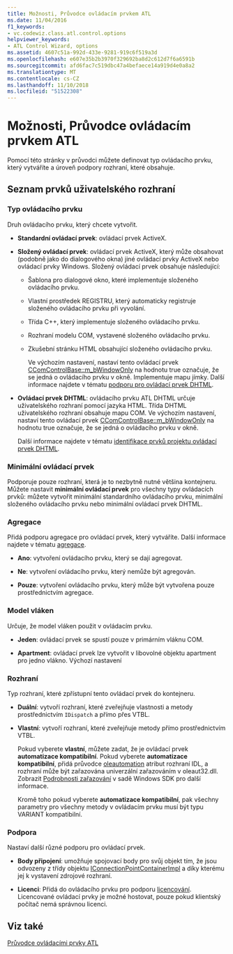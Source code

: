```yaml
---
title: Možnosti, Průvodce ovládacím prvkem ATL
ms.date: 11/04/2016
f1_keywords:
- vc.codewiz.class.atl.control.options
helpviewer_keywords:
- ATL Control Wizard, options
ms.assetid: 4607c51a-992d-433e-9281-919c6f519a3d
ms.openlocfilehash: e607e35b2b3970f329692ba8d2c612d7f6a6591b
ms.sourcegitcommit: afd6fac7c519dbc47a4befaece14a919d4e0a8a2
ms.translationtype: MT
ms.contentlocale: cs-CZ
ms.lasthandoff: 11/10/2018
ms.locfileid: "51522308"
---
```

# <a name="options-atl-control-wizard"></a>Možnosti, Průvodce ovládacím prvkem ATL

Pomocí této stránky v průvodci můžete definovat typ ovládacího prvku, který vytváříte a úroveň podpory rozhraní, které obsahuje.

## <a name="uielement-list"></a>Seznam prvků uživatelského rozhraní

### <a name="control-type"></a>Typ ovládacího prvku

Druh ovládacího prvku, který chcete vytvořit.

- **Standardní ovládací prvek**: ovládací prvek ActiveX.

- **Složený ovládací prvek**: ovládací prvek ActiveX, který může obsahovat (podobně jako do dialogového okna) jiné ovládací prvky ActiveX nebo ovládací prvky Windows. Složený ovládací prvek obsahuje následující:

  - Šablona pro dialogové okno, které implementuje složeného ovládacího prvku.

  - Vlastní prostředek REGISTRU, který automaticky registruje složeného ovládacího prvku při vyvolání.

  - Třída C++, který implementuje složeného ovládacího prvku.

  - Rozhraní modelu COM, vystavené složeného ovládacího prvku.

  - Zkušební stránku HTML obsahující složeného ovládacího prvku.

    Ve výchozím nastavení, nastaví tento ovládací prvek [CComControlBase::m_bWindowOnly](../../atl/reference/ccomcontrolbase-class.md#m_bwindowonly) na hodnotu true označuje, že se jedná o ovládacího prvku v okně. Implementuje mapu jímky. Další informace najdete v tématu [podporu pro ovládací prvek DHTML](../../atl/atl-support-for-dhtml-controls.md).

- **Ovládací prvek DHTML**: ovládacího prvku ATL DHTML určuje uživatelského rozhraní pomocí jazyka HTML. Třída DHTML uživatelského rozhraní obsahuje mapu COM. Ve výchozím nastavení, nastaví tento ovládací prvek [CComControlBase::m_bWindowOnly](../../atl/reference/ccomcontrolbase-class.md#m_bwindowonly) na hodnotu true označuje, že se jedná o ovládacího prvku v okně.

   Další informace najdete v tématu [identifikace prvků projektu ovládací prvek DHTML](../../atl/identifying-the-elements-of-the-dhtml-control-project.md).

### <a name="minimal-control"></a>Minimální ovládací prvek

Podporuje pouze rozhraní, která je to nezbytně nutné většina kontejneru. Můžete nastavit **minimální ovládací prvek** pro všechny typy ovládacích prvků: můžete vytvořit minimální standardního ovládacího prvku, minimální složeného ovládacího prvku nebo minimální ovládací prvek DHTML.

### <a name="aggregation"></a>Agregace

Přidá podporu agregace pro ovládací prvek, který vytváříte. Další informace najdete v tématu [agregace](../../atl/aggregation.md).

- **Ano**: vytvoření ovládacího prvku, který se dají agregovat.

- **Ne**: vytvoření ovládacího prvku, který nemůže být agregován.

- **Pouze**: vytvoření ovládacího prvku, který může být vytvořena pouze prostřednictvím agregace.

### <a name="threading-model"></a>Model vláken

Určuje, že model vláken použit v ovládacím prvku.

- **Jeden**: ovládací prvek se spustí pouze v primárním vláknu COM.

- **Apartment**: ovládací prvek lze vytvořit v libovolné objektu apartment pro jedno vlákno. Výchozí nastavení

### <a name="interface"></a>Rozhraní

Typ rozhraní, které zpřístupní tento ovládací prvek do kontejneru.

- **Duální**: vytvoří rozhraní, které zveřejňuje vlastnosti a metody prostřednictvím `IDispatch` a přímo přes VTBL.

- **Vlastní**: vytvoří rozhraní, které zveřejňuje metody přímo prostřednictvím VTBL.

   Pokud vyberete **vlastní**, můžete zadat, že je ovládací prvek **automatizace kompatibilní**. Pokud vyberete **automatizace kompatibilní**, přidá průvodce [oleautomation](../../windows/oleautomation.md) atribut rozhraní IDL, a rozhraní může být zařazována univerzální zařazováním v oleaut32.dll. Zobrazit [Podrobnosti zařazování](/windows/desktop/com/marshaling-details) v sadě Windows SDK pro další informace.

   Kromě toho pokud vyberete **automatizace kompatibilní**, pak všechny parametry pro všechny metody v ovládacím prvku musí být typu VARIANT kompatibilní.

### <a name="support"></a>Podpora

Nastaví další různé podporu pro ovládací prvek.

- **Body připojení**: umožňuje spojovací body pro svůj objekt tím, že jsou odvozeny z třídy objektu [IConnectionPointContainerImpl](../../atl/reference/iconnectionpointcontainerimpl-class.md) a díky kterému jej k vystavení zdrojové rozhraní.

- **Licenci**: Přidá do ovládacího prvku pro podporu [licencování](/windows/desktop/com/licensing). Licencované ovládací prvky je možné hostovat, pouze pokud klientský počítač nemá správnou licenci.

## <a name="see-also"></a>Viz také

[Průvodce ovládacími prvky ATL](../../atl/reference/atl-control-wizard.md)


